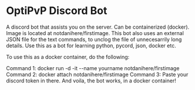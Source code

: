 # OptiPvP Discord Bot

A discord bot that assists you on the server. Can be containerized (docker). Image is located at notdanihere/firstimage.
This bot also uses an external JSON file for the text commands, to unclog the file of unnecesarrily long details.
Use this as a bot for learning python, pycord, json, docker etc.

To use this as a docker container, do the following:

Command 1: docker run -d -it --name yourname notdanihere/firstimage
Command 2: docker attach notdanihere/firstimage
Command 3: Paste your discord token in there.
And voila, the bot works, in a docker container!
